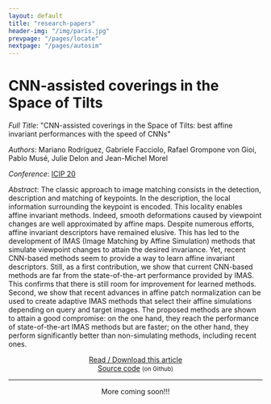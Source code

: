 ```yaml
---
layout: default
title: "research-papers"
header-img: "/img/paris.jpg"
prevpage: "/pages/locate"
nextpage: "/pages/autosim"
---
```


CNN-assisted coverings in the Space of Tilts
===================

*Full Title*: "CNN-assisted coverings in the Space of Tilts: best affine invariant performances with the speed of CNNs"

*Authors*: Mariano Rodríguez, Gabriele Facciolo, Rafael Grompone von Gioi, Pablo Musé, Julie Delon and Jean-Michel Morel

*Conference*: [ICIP 20](https://2020.ieeeicip.org/)

*Abstract*:
The classic approach to image matching consists in the detection, description and matching of keypoints. In the description, the local information surrounding the keypoint is encoded. This locality enables affine invariant methods. Indeed, smooth deformations caused by viewpoint changes are well approximated by affine maps. Despite numerous efforts, affine invariant descriptors have remained elusive. This has led to the development of IMAS (Image Matching by Affine Simulation) methods that simulate viewpoint changes to attain the desired invariance. Yet, recent CNN-based methods seem to provide a way to learn affine invariant descriptors. Still, as a first contribution, we show that current CNN-based methods are far from the state-of-the-art performance provided by IMAS. This confirms that there is still room for improvement for learned methods. Second, we show that recent advances in affine patch normalization can be used to create adaptive IMAS methods that select their affine simulations depending on query and target images. The proposed methods are shown to attain a good compromise: on the one hand, they reach the performance of state-of-the-art IMAS methods but are faster; on the other hand, they perform significantly better than non-simulating methods, including recent ones.


<center><a href="https://hal.archives-ouvertes.fr/hal-02494121/document">Read / Download this article</a> </center>

<!-- <center><a href="https://hal.archives-ouvertes.fr/hal-02494121/document">See this article</a> <small>(on HAL)</small> </center> -->

<center><a href="https://github.com/rdguez-mariano/fast_imas_IPOL/tree/master/adaptiveIMAS"> Source code</a> <small>(on Github)</small></center>


---

<center>More coming soon!!!</center>

